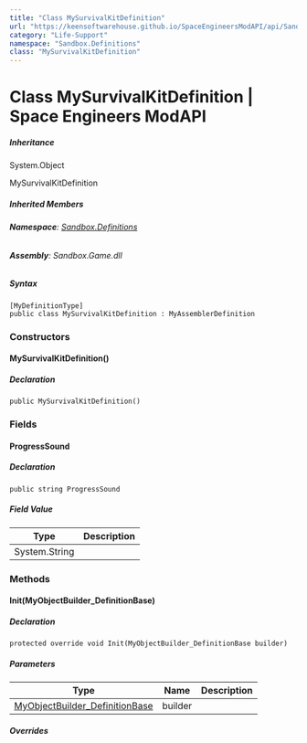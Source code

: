 ```yaml
---
title: "Class MySurvivalKitDefinition"
url: "https://keensoftwarehouse.github.io/SpaceEngineersModAPI/api/Sandbox.Definitions.MySurvivalKitDefinition.html"
category: "Life-Support"
namespace: "Sandbox.Definitions"
class: "MySurvivalKitDefinition"
---
```


# Class MySurvivalKitDefinition | Space Engineers ModAPI

##### Inheritance

System.Object

MySurvivalKitDefinition

##### Inherited Members

###### **Namespace**: [Sandbox.Definitions](https://keensoftwarehouse.github.io/SpaceEngineersModAPI/api/Sandbox.Definitions.html)

###### **Assembly**: Sandbox.Game.dll

##### Syntax

```
[MyDefinitionType]
public class MySurvivalKitDefinition : MyAssemblerDefinition
```

### Constructors

#### MySurvivalKitDefinition()

##### Declaration

```
public MySurvivalKitDefinition()
```

### Fields

#### ProgressSound

##### Declaration

```
public string ProgressSound
```

##### Field Value

| Type | Description |
| --- | --- |
| System.String |     |

### Methods

#### Init(MyObjectBuilder\_DefinitionBase)

##### Declaration

```
protected override void Init(MyObjectBuilder_DefinitionBase builder)
```

##### Parameters

| Type | Name | Description |
| --- | --- | --- |
| [MyObjectBuilder\_DefinitionBase](https://keensoftwarehouse.github.io/SpaceEngineersModAPI/api/VRage.Game.MyObjectBuilder_DefinitionBase.html) | builder |     |

##### Overrides